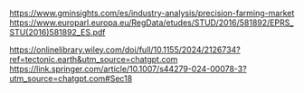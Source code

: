 https://www.gminsights.com/es/industry-analysis/precision-farming-market
https://www.europarl.europa.eu/RegData/etudes/STUD/2016/581892/EPRS_STU(2016)581892_ES.pdf

https://onlinelibrary.wiley.com/doi/full/10.1155/2024/2126734?ref=tectonic.earth&utm_source=chatgpt.com
https://link.springer.com/article/10.1007/s44279-024-00078-3?utm_source=chatgpt.com#Sec18